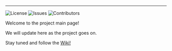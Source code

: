 ***
![License](https://img.shields.io/bower/l/bootstrap) ![Issues](https://img.shields.io/github/issues/akarakoc/SWE574) ![Contributors](https://img.shields.io/github/contributors/akarakoc/SWE574)

Welcome to the project main page!

We will update here as the project goes on.

Stay tuned and follow the [Wiki!](https://github.com/akarakoc/SWE574/wiki)
